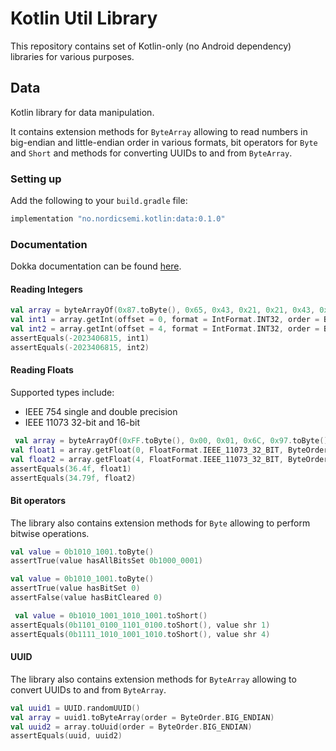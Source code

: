 # Kotlin Util Library

This repository contains set of Kotlin-only (no Android dependency) libraries for various purposes.

## Data

Kotlin library for data manipulation.

It contains extension methods for `ByteArray` allowing to read numbers in big-endian and little-endian 
order in various formats, bit operators for `Byte` and `Short` and methods for converting UUIDs to 
and from `ByteArray`.

### Setting up

Add the following to your `build.gradle` file:

```groovy
implementation "no.nordicsemi.kotlin:data:0.1.0"
```

### Documentation

Dokka documentation can be found [here](https://nordicsemiconductor.github.io/Kotlin-Util-Library/).

#### Reading Integers

```kotlin
val array = byteArrayOf(0x87.toByte(), 0x65, 0x43, 0x21, 0x21, 0x43, 0x65, 0x87.toByte())
val int1 = array.getInt(offset = 0, format = IntFormat.INT32, order = ByteOrder.BIG_ENDIAN)
val int2 = array.getInt(offset = 4, format = IntFormat.INT32, order = ByteOrder.LITTLE_ENDIAN)
assertEquals(-2023406815, int1)
assertEquals(-2023406815, int2)
```

#### Reading Floats

Supported types include:
* IEEE 754 single and double precision
* IEEE 11073 32-bit and 16-bit

```kotlin
 val array = byteArrayOf(0xFF.toByte(), 0x00, 0x01, 0x6C, 0x97.toByte(), 0x0D, 0x00, 0xFE.toByte())
val float1 = array.getFloat(0, FloatFormat.IEEE_11073_32_BIT, ByteOrder.BIG_ENDIAN)
val float2 = array.getFloat(4, FloatFormat.IEEE_11073_32_BIT, ByteOrder.LITTLE_ENDIAN)
assertEquals(36.4f, float1)
assertEquals(34.79f, float2)
```

#### Bit operators

The library also contains extension methods for `Byte` allowing to perform bitwise operations.

```kotlin
val value = 0b1010_1001.toByte()
assertTrue(value hasAllBitsSet 0b1000_0001)
```

```kotlin
val value = 0b1010_1001.toByte()
assertTrue(value hasBitSet 0)
assertFalse(value hasBitCleared 0)
```

```kotlin
 val value = 0b1010_1001_1010_1001.toShort()
assertEquals(0b1101_0100_1101_0100.toShort(), value shr 1)
assertEquals(0b1111_1010_1001_1010.toShort(), value shr 4)
```

#### UUID

The library also contains extension methods for `ByteArray` allowing to convert UUIDs to and from `ByteArray`.

```kotlin
val uuid1 = UUID.randomUUID()
val array = uuid1.toByteArray(order = ByteOrder.BIG_ENDIAN)
val uuid2 = array.toUuid(order = ByteOrder.BIG_ENDIAN)
assertEquals(uuid, uuid2)
```
